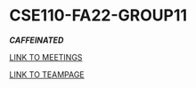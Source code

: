 # CSE110-FA22-GROUP11 #

***CAFFEINATED***

[LINK TO MEETINGS](admin/meetings.md)<br>

[LINK TO TEAMPAGE](admin/team.md)
